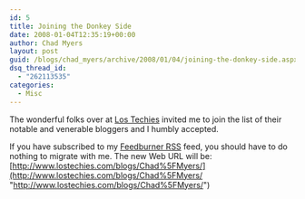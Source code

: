 ```yaml
---
id: 5
title: Joining the Donkey Side
date: 2008-01-04T12:35:19+00:00
author: Chad Myers
layout: post
guid: /blogs/chad_myers/archive/2008/01/04/joining-the-donkey-side.aspx
dsq_thread_id:
  - "262113535"
categories:
  - Misc
---
```

The wonderful folks over at [Los Techies](http://www.lostechies.com/) invited me to join the list of their notable and venerable bloggers and I humbly accepted.

If you have subscribed to my [Feedburner RSS](http://feeds.feedburner.com/ChadMyersBlog) feed, you should have to do nothing to migrate with me. The new Web URL will be: [http://www.lostechies.com/blogs/Chad%5FMyers/](http://www.lostechies.com/blogs/Chad%5FMyers/ "http://www.lostechies.com/blogs/Chad%5FMyers/")
